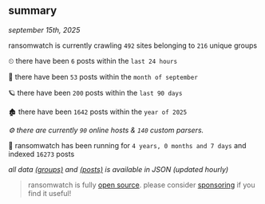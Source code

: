
## summary
_september 15th, 2025_

ransomwatch is currently crawling `492` sites belonging to `216` unique groups

⏲ there have been `6` posts within the `last 24 hours`

🦈 there have been `53` posts within the `month of september`

🪐 there have been `200` posts within the `last 90 days`

🏚 there have been `1642` posts within the `year of 2025`

_⚙️ there are currently `90` online hosts & `140` custom parsers._

🦕 ransomwatch has been running for `4 years, 0 months and 7 days` and indexed `16273` posts

_all data  [(groups)](http://ransomwhat.telemetry.ltd/groups) and [(posts)](http://ransomwhat.telemetry.ltd/posts) is available in JSON (updated hourly)_

> ransomwatch is fully [open source](https://github.com/joshhighet/ransomwatch#ransomwatch--). please consider [sponsoring](https://github.com/sponsors/joshhighet) if you find it useful!
